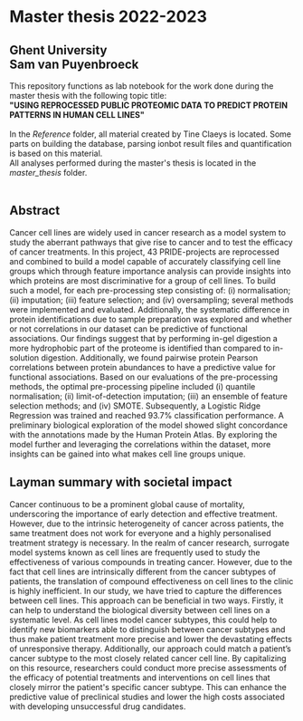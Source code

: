 # Master thesis 2022-2023
Ghent University<br>
Sam van Puyenbroeck <br>
---
This repository functions as lab notebook for the work done during the master thesis with the following topic title: <br>
**"USING REPROCESSED PUBLIC PROTEOMIC DATA TO PREDICT PROTEIN PATTERNS IN HUMAN CELL LINES"** <br> <br>
In the *Reference* folder, all material created by Tine Claeys is located. Some parts on building the database, parsing ionbot result files and quantification is based on this material. <br>
All analyses performed during the master's thesis is located in the *master_thesis* folder. <br>
<br>

## Abstract
Cancer cell lines are widely used in cancer research as a model system to study the aberrant 
pathways that give rise to cancer and to test the efficacy of cancer treatments. In this project, 43 
PRIDE-projects are reprocessed and combined to build a model capable of accurately classifying 
cell line groups which through feature importance analysis can provide insights into which 
proteins are most discriminative for a group of cell lines. To build such a model, for each pre-processing step consisting of: (i) normalisation; (ii) imputation; (iii) feature selection; and (iv) 
oversampling; several methods were implemented and evaluated. Additionally, the systematic 
difference in protein identifications due to sample preparation was explored and whether or not 
correlations in our dataset can be predictive of functional associations. Our findings suggest that 
by performing in-gel digestion a more hydrophobic part of the proteome is identified than 
compared to in-solution digestion. Additionally, we found pairwise protein Pearson correlations 
between protein abundances to have a predictive value for functional associations. Based on our 
evaluations of the pre-processing methods, the optimal pre-processing pipeline included (i) 
quantile normalisation; (ii) limit-of-detection imputation; (iii) an ensemble of feature selection 
methods; and (iv) SMOTE. Subsequently, a Logistic Ridge Regression was trained and reached 
93.7% classification performance. A preliminary biological exploration of the model showed slight 
concordance with the annotations made by the Human Protein Atlas. By exploring the model 
further and leveraging the correlations within the dataset, more insights can be gained into what 
makes cell line groups unique.

## Layman summary with societal impact
Cancer continuous to be a prominent global cause of mortality, underscoring the importance of 
early detection and effective treatment. However, due to the intrinsic heterogeneity of cancer 
across patients, the same treatment does not work for everyone and a highly personalised 
treatment strategy is necessary. 
In the realm of cancer research, surrogate model systems known as cell lines are frequently used 
to study the effectiveness of various compounds in treating cancer. However, due to the fact that 
cell lines are intrinsically different from the cancer subtypes of patients, the translation of 
compound effectiveness on cell lines to the clinic is highly inefficient.
In our study, we have tried to capture the differences between cell lines. This approach can be 
beneficial in two ways. Firstly, it can help to understand the biological diversity between cell lines
on a systematic level. As cell lines model cancer subtypes, this could help to identify new 
biomarkers able to distinguish between cancer subtypes and thus make patient treatment more 
precise and lower the devastating effects of unresponsive therapy. Additionally, our approach
could match a patient’s cancer subtype to the most closely related cancer cell line. By capitalizing 
on this resource, researchers could conduct more precise assessments of the efficacy of potential 
treatments and interventions on cell lines that closely mirror the patient's specific cancer subtype.
This can enhance the predictive value of preclinical studies and lower the high costs associated 
with developing unsuccessful drug candidates. 

